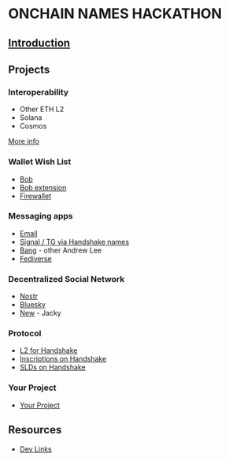 # ONCHAIN NAMES HACKATHON
## [Introduction](/intro.md)


## Projects

### Interoperability
- Other ETH L2
- Solana
- Cosmos
  
[More info](/interoperability/README.md)


### Wallet Wish List
- [Bob](/wallets/bob.md)
- [Bob extension](/wallets/bob-extension.md)
- [Firewallet](/wallets/firewallet.md)


### Messaging apps
- [Email](/messaging/email.md)
- [Signal / TG via Handshake names](/messaging/signal.md)
- [Bang](/messaging/bang.md) - other Andrew Lee
- [Fediverse](/messaging/fediverse.md)


### Decentralized Social Network
- [Nostr](/social/nostr.md)
- [Bluesky](/social/bluesky.md)
- [New](/social/new.md) - Jacky


### Protocol
- [L2 for Handshake](/protocol/l2.md)
- [Inscriptions on Handshake](/protocol/inscriptions.md)
- [SLDs on Handshake](/protocol/slds.md)


### Your Project
- [Your Project](/your-project.md)


## Resources
- [Dev Links](/resources/dev-links.md)